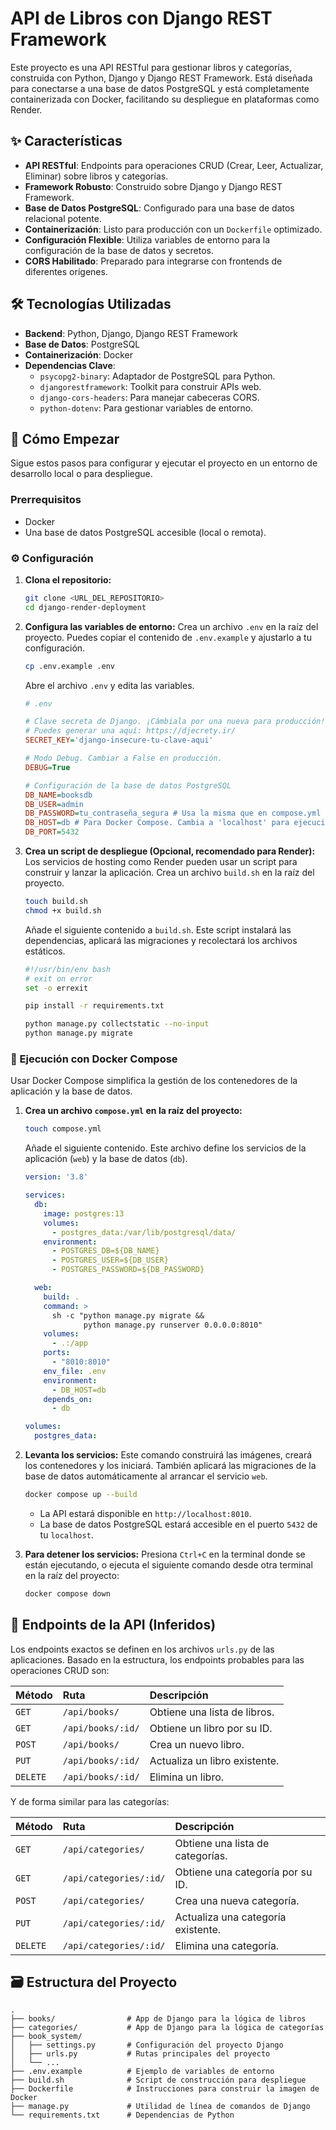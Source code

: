 # API de Libros con Django REST Framework

Este proyecto es una API RESTful para gestionar libros y categorías, construida con Python, Django y Django REST Framework. Está diseñada para conectarse a una base de datos PostgreSQL y está completamente containerizada con Docker, facilitando su despliegue en plataformas como Render.

## ✨ Características

- **API RESTful**: Endpoints para operaciones CRUD (Crear, Leer, Actualizar, Eliminar) sobre libros y categorías.
- **Framework Robusto**: Construido sobre Django y Django REST Framework.
- **Base de Datos PostgreSQL**: Configurado para una base de datos relacional potente.
- **Containerización**: Listo para producción con un `Dockerfile` optimizado.
- **Configuración Flexible**: Utiliza variables de entorno para la configuración de la base de datos y secretos.
- **CORS Habilitado**: Preparado para integrarse con frontends de diferentes orígenes.

## 🛠️ Tecnologías Utilizadas

- **Backend**: Python, Django, Django REST Framework
- **Base de Datos**: PostgreSQL
- **Containerización**: Docker
- **Dependencias Clave**:
  - `psycopg2-binary`: Adaptador de PostgreSQL para Python.
  - `djangorestframework`: Toolkit para construir APIs web.
  - `django-cors-headers`: Para manejar cabeceras CORS.
  - `python-dotenv`: Para gestionar variables de entorno.

## 🚀 Cómo Empezar

Sigue estos pasos para configurar y ejecutar el proyecto en un entorno de desarrollo local o para despliegue.

### Prerrequisitos

- Docker
- Una base de datos PostgreSQL accesible (local o remota).

### ⚙️ Configuración

1.  **Clona el repositorio:**
    ```bash
    git clone <URL_DEL_REPOSITORIO>
    cd django-render-deployment
    ```

2.  **Configura las variables de entorno:**
    Crea un archivo `.env` en la raíz del proyecto. Puedes copiar el contenido de `.env.example` y ajustarlo a tu configuración.

    ```bash
    cp .env.example .env
    ```

    Abre el archivo `.env` y edita las variables.

    ```ini
    # .env

    # Clave secreta de Django. ¡Cámbiala por una nueva para producción!
    # Puedes generar una aquí: https://djecrety.ir/
    SECRET_KEY='django-insecure-tu-clave-aqui'

    # Modo Debug. Cambiar a False en producción.
    DEBUG=True

    # Configuración de la base de datos PostgreSQL
    DB_NAME=booksdb
    DB_USER=admin
    DB_PASSWORD=tu_contraseña_segura # Usa la misma que en compose.yml
    DB_HOST=db # Para Docker Compose. Cambia a 'localhost' para ejecución local.
    DB_PORT=5432
    ```

3.  **Crea un script de despliegue (Opcional, recomendado para Render):**
    Los servicios de hosting como Render pueden usar un script para construir y lanzar la aplicación. Crea un archivo `build.sh` en la raíz del proyecto.

    ```bash
    touch build.sh
    chmod +x build.sh
    ```

    Añade el siguiente contenido a `build.sh`. Este script instalará las dependencias, aplicará las migraciones y recolectará los archivos estáticos.

    ```sh
    #!/usr/bin/env bash
    # exit on error
    set -o errexit

    pip install -r requirements.txt

    python manage.py collectstatic --no-input
    python manage.py migrate
    ```

### 🐳 Ejecución con Docker Compose

Usar Docker Compose simplifica la gestión de los contenedores de la aplicación y la base de datos.

1.  **Crea un archivo `compose.yml` en la raíz del proyecto:**

    ```bash
    touch compose.yml
    ```

    Añade el siguiente contenido. Este archivo define los servicios de la aplicación (`web`) y la base de datos (`db`).

    ```yaml
    version: '3.8'

    services:
      db:
        image: postgres:13
        volumes:
          - postgres_data:/var/lib/postgresql/data/
        environment:
          - POSTGRES_DB=${DB_NAME}
          - POSTGRES_USER=${DB_USER}
          - POSTGRES_PASSWORD=${DB_PASSWORD}

      web:
        build: .
        command: >
          sh -c "python manage.py migrate &&
                 python manage.py runserver 0.0.0.0:8010"
        volumes:
          - .:/app
        ports:
          - "8010:8010"
        env_file: .env
        environment:
          - DB_HOST=db
        depends_on:
          - db

    volumes:
      postgres_data:
    ```

2.  **Levanta los servicios:**
    Este comando construirá las imágenes, creará los contenedores y los iniciará. También aplicará las migraciones de la base de datos automáticamente al arrancar el servicio `web`.

    ```bash
    docker compose up --build
    ```

    - La API estará disponible en `http://localhost:8010`.
    - La base de datos PostgreSQL estará accesible en el puerto `5432` de tu `localhost`.

3.  **Para detener los servicios:**
    Presiona `Ctrl+C` en la terminal donde se están ejecutando, o ejecuta el siguiente comando desde otra terminal en la raíz del proyecto:
    ```bash
    docker compose down
    ```

## 🔌 Endpoints de la API (Inferidos)

Los endpoints exactos se definen en los archivos `urls.py` de las aplicaciones. Basado en la estructura, los endpoints probables para las operaciones CRUD son:

| Método | Ruta               | Descripción                     |
| :----- | :----------------- | :------------------------------ |
| `GET`    | `/api/books/`      | Obtiene una lista de libros.    |
| `GET`    | `/api/books/:id/`  | Obtiene un libro por su ID.     |
| `POST`   | `/api/books/`      | Crea un nuevo libro.            |
| `PUT`    | `/api/books/:id/`  | Actualiza un libro existente.   |
| `DELETE` | `/api/books/:id/`  | Elimina un libro.               |

Y de forma similar para las categorías:

| Método | Ruta                  | Descripción                        |
| :----- | :-------------------- | :--------------------------------- |
| `GET`    | `/api/categories/`    | Obtiene una lista de categorías.   |
| `GET`    | `/api/categories/:id/`| Obtiene una categoría por su ID.   |
| `POST`   | `/api/categories/`    | Crea una nueva categoría.          |
| `PUT`    | `/api/categories/:id/`| Actualiza una categoría existente. |
| `DELETE` | `/api/categories/:id/`| Elimina una categoría.             |

## 🗃️ Estructura del Proyecto

```
.
├── books/                # App de Django para la lógica de libros
├── categories/           # App de Django para la lógica de categorías
├── book_system/
│   ├── settings.py       # Configuración del proyecto Django
│   ├── urls.py           # Rutas principales del proyecto
│   └── ...
├── .env.example          # Ejemplo de variables de entorno
├── build.sh              # Script de construcción para despliegue
├── Dockerfile            # Instrucciones para construir la imagen de Docker
├── manage.py             # Utilidad de línea de comandos de Django
└── requirements.txt      # Dependencias de Python
```
